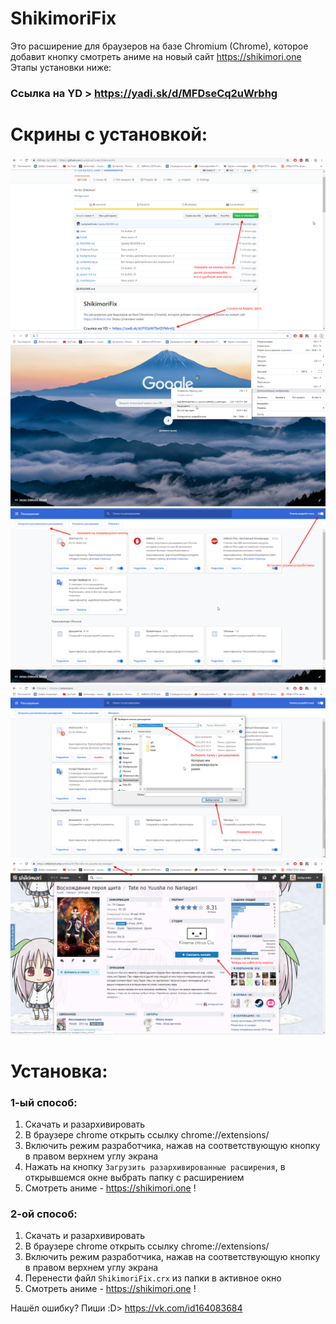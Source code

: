 # ShikimoriFix

Это расширение для браузеров на базе Chromium (Chrome), которое добавит кнопку смотреть аниме на новый сайт https://shikimori.one
Этапы установки ниже:

### Ссылка на YD > https://yadi.sk/d/MFDseCq2uWrbhg

# Скрины с установкой:
![Скачать и разархивировать](https://github.com/LuckyJustCoder/ShikimoriFix/blob/master/Install/0.png?raw=true)
![В браузере chrome открыть ссылку chrome://extensions/](https://github.com/LuckyJustCoder/ShikimoriFix/blob/master/Install/1.png?raw=true)
![Включить режим разработчика, нажав на соответствующую кнопку в правом верхнем углу экрана](https://github.com/LuckyJustCoder/ShikimoriFix/blob/master/Install/2.png?raw=true)
![Нажать на кнопку `Загрузить разархивированные расширения`, в открывшемся окне выбрать папку с расширением](https://github.com/LuckyJustCoder/ShikimoriFix/blob/master/Install/3.png?raw=true)
![Смотреть аниме - https://shikimori.one !](https://github.com/LuckyJustCoder/ShikimoriFix/blob/master/Install/4.png?raw=true)

# Установка:
### 1-ый способ:
1) Скачать и разархивировать
2) В браузере chrome открыть ссылку chrome://extensions/
3) Включить режим разработчика, нажав на соответствующую кнопку в правом верхнем углу экрана
4) Нажать на кнопку `Загрузить разархивированные расширения`, в открывшемся окне выбрать папку с расширением
5) Смотреть аниме - https://shikimori.one !

### 2-ой способ:
1) Скачать и разархивировать
2) В браузере chrome открыть ссылку chrome://extensions/
3) Включить режим разработчика, нажав на соответствующую кнопку в правом верхнем углу экрана
4) Перенести файл `ShikimoriFix.crx` из папки в активное окно
5) Смотреть аниме - https://shikimori.one !

Нашёл ошибку? Пиши :D> https://vk.com/id164083684 
